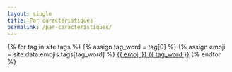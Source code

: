 ```yaml
---
layout: single
title: Par caractéristiques
permalink: /par-caracteristiques/
---
```


{% for tag in site.tags %}
  {% assign tag_word = tag[0] %}
  {% assign emoji = site.data.emojis.tags[tag_word] %}
  [{{ emoji }} {{ tag_word }}](/caracteristiques/{{tag_word}})
{% endfor %}
